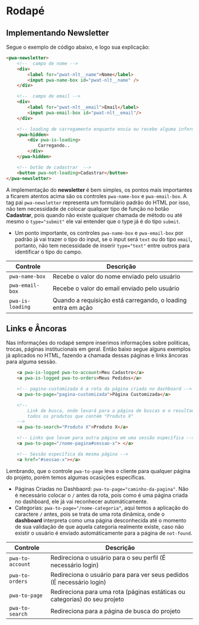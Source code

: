# Rodapé

## Implementando Newsletter

Segue o exemplo de código abaixo, e logo sua explicação:

```html
<pwa-newsletter>
    <!--  campo de nome -->
    <div>
        <label for="pwat-nlt__name">Nome</label>
        <input pwa-name-box id="pwat-nlt__name" />
    </div>

    <!--  campo de email -->
    <div>
        <label for="pwat-nlt__email">Email</label>
        <input pwa-email-box id="pwat-nlt__email"/>
    </div>

    <!-- loading de carregamento enquanto envia ou recebe alguma informação  -->
    <pwa-hidden>
        <div pwa-is-loading>
            Carregando..
        </div>
    </pwa-hidden>

    <!-- botão de cadastrar  -->
    <button pwa-not-loading>Cadastrar</button>
</pwa-newsletter>
```

A implementação do <strong> newsletter </strong> é bem simples, os pontos mais importantes a ficarem atentos acima
são os controles `pwa-name-box` e `pwa-email-box`. A tag pai `pwa-newsletter` representa um formulário padrão do HTML
por isso, não tem necessidade de colocar qualquer tipo de função no botão <strong> Cadastrar</strong>, pois quando não existe
qualquer chamada de método ou até mesmo o `type="submit"` ele vai entender que o type já é do tipo `submit`.

- Um ponto importante, os controles `pwa-name-box` e `pwa-email-box` por padrão já vai trazer o tipo do input, se o input
será `text` ou do tipo `email`, portanto, não tem necessidade de inserir `type="text"` entre outros para identificar o tipo
do campo.


| Controle                  | Descrição                                                                 
|---------------------------|------------------------------------------------------------------|
| `pwa-name-box`            | Recebe o valor do nome enviado pelo usuário                      |
| `pwa-email-box`           | Recebe o valor do email enviado pelo usuário                     |
| `pwa-is-loading`          | Quando a requisição está carregando, o loading entra em ação     |


## Links e Âncoras

Nas informações do rodapé sempre inserimos informações sobre politicas, trocas, páginas institucionais em geral. Então baixo 
segue alguns exemplos já aplicados no HTML, fazendo a chamada dessas páginas e links âncoras para alguma sessão.

```html
    <a pwa-is-logged pwa-to-account>Meu Cadastro</a>
    <a pwa-is-logged pwa-to-orders>Meus Pedidos</a>

    <!-- pagina-customizada é a rota da página criada no dashboard -->
    <a pwa-to-page="pagina-customizada">Página Customizada</a>

    <!-- 
        Link de busca, onde levará para a página de buscas e o resultado será
        todos os produtos que contém "Produto X" 
    -->
    <a pwa-to-search="Produto X">Produto X</a>

    <!-- Links que levam para outra página em uma sessão específica -->
    <a pwa-to-page="/nome-pagina#sessao-x"> </a>

    <!-- Sessão específica da mesma página -->
    <a href="#sessao-x"></a>
```

Lembrando, que o controle `pwa-to-page` leva o cliente para qualquer página do projeto, porém temos algumas ocasições específicas.

- Páginas Criadas no Dashbaord: `pwa-to-page="caminho-da-pagina"`. Não é necessário colocar o `/` antes da rota, pois como é uma página
criada no dashboard, ele já vai reconhecer automáticamente.
- Categorias: `pwa-to-page="/nome-categoria"`, aqui temos a aplicação do caractere `/` antes, pois se trata de uma rota dinâmica, onde o <strong> dashboard </strong> interpreta como uma página desconhecida até o momento de sua validação de que aquela categoria realmente existe, caso não existir o usuário é enviado automáticamente para a página de `not-found`.

| Controle                  | Descrição                                                                 
|---------------------------|-------------------------------------------------------------------------------|
| `pwa-to-account`          | Redireciona o usuário para o seu perfil (É necessário login)                  |
| `pwa-to-orders`           | Redireciona o usuário para para ver seus pedidos  (É necessário login)        |
| `pwa-to-page`             | Redireciona para uma rota (páginas estáticas ou categorias) do seu projeto    |
| `pwa-to-search`           | Redireciona para a página de busca do projeto                                 |